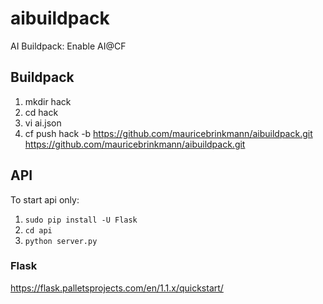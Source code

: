 # aibuildpack
AI Buildpack: Enable AI@CF

## Buildpack

1. mkdir hack
2. cd hack
3. vi ai.json
4. cf push hack -b https://github.com/mauricebrinkmann/aibuildpack.git <https://github.com/mauricebrinkmann/aibuildpack.git>

## API

To start api only:

1. `sudo pip install -U Flask`
2. `cd api`
3. `python server.py`

### Flask

https://flask.palletsprojects.com/en/1.1.x/quickstart/

